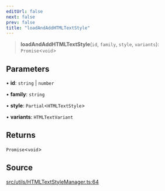 ```yaml
---
editUrl: false
next: false
prev: false
title: "loadAndAddHTMLTextStyle"
---
```


> **loadAndAddHTMLTextStyle**(`id`, `family`, `style`, `variants`): `Promise`\<`void`\>

## Parameters

• **id**: `string` \| `number`

• **family**: `string`

• **style**: `Partial`\<`HTMLTextStyle`\>

• **variants**: `HTMLTextVariant`

## Returns

`Promise`\<`void`\>

## Source

[src/utils/HTMLTextStyleManager.ts:64](https://github.com/relishinc/dill-pixel/blob/c79d8e8552aaa0f13a29535c819ae67d025b4669/src/utils/HTMLTextStyleManager.ts#L64)
